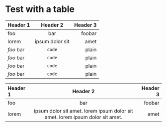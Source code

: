 # Test with a table

| Header 1 | Header 2 | Header 3 |
| :---     |  :---:   |     ---: |
| foo      | bar      | foobar   |
| lorem    | ipsum dolor sit   | amet    |
| *foo* bar| `code`   | plain    |
| *foo* bar| `code`   | plain    |
| *foo* bar| `code`   | plain    |
| *foo* bar| `code`   | plain    |

| Header 1 | Header 2 | Header 3 |
| :---     |  :---:   |     ---: |
| foo      | bar      | foobar   |
| lorem    | ipsum dolor sit amet. lorem ipsum dolor sit amet. lorem ipsum dolor sit amet.  | amet    |
